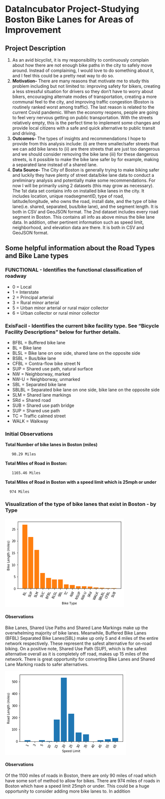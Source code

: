 # DataIncubator Project-Studying Boston Bike Lanes for Areas of Improvement

## Project Description
1. As an avid bicyclist, it is my responsibility to continuously complain about how there are not enough bike paths in the city to safely move around.  Instead of complaining, I would love to do something about it, and I feel this could be a pretty neat way to do so.  
1. **Motivation-** There are many reasons that motivate me to study this problem including but not limited to: improving safety for bikers, creating a less stressful situation for drivers so they don’t have to worry about bikers, encouraging alternate modes of transportation, creating a more communal feel to the city, and improving traffic congestion (Boston is routinely ranked worst among traffic).  The last reason is related to the current Covid pandemic.  When the economy reopens, people are going to feel very nervous getting on public transportation.  With the streets relatively empty, this is the perfect time to implement some changes and provide local citizens with a safe and quick alternative to public transit and driving.  
1. **Outcomes-** The types of insights and recommendations I hope to provide from this analysis include: (i) are there smaller/safer streets that we can add bike lanes to (ii) are there streets that are just too dangerous and we should consider removing the bike lane (iii) for these dangerous streets, is it possible to make the bike lane safer by for example, making a separated lane instead of a shared lane.
1. **Data Source-** The City of Boston is generally trying to make biking safer and luckily they have plenty of street data/bike lane data to conduct a preliminary analysis and potentially make some recommendations. For now I will be primarily using 2 datasets (this may grow as necessary).  The 1st data set contains info on installed bike lanes in the city. It includes location, unique roadsegmentID, type of road, latitude/longitude, who owns the road, install date, and the type of bike lane(i.e. shared, separated, bus/bike lane), and the segment length. It is both in CSV and GeoJSON format. The 2nd dataset includes every road segment in Boston.  This contains all info as above minus the bike lane data.  In addition, other pertinent information such as speed limit, neighborhood, and elevation data are there.  It is both in CSV and GeoJSON format. 

## Some helpful information about the Road Types and Bike Lane types

### FUNCTIONAL - Identifies the functional classification of roadway
  * 0 = Local
  * 1 = Interstate
  * 2 = Principal arterial
  * 3 = Rural minor arterial
  * 5 = Urban minor arterial or rural major collector
  * 6 = Urban collector or rural minor collector


### ExisFacil - Identifies the current bike facility type. See “Bicycle Facility Descriptions” below for further details.

* BFBL = Buffered bike lane 
* BL = Bike lane
* BLSL = Bike lane on one side, shared lane on the opposite side
* BSBL = Bus/bike lane
* CFBL = Contra-flow bike street N
* SUP = Shared use path, natural surface
* NW = Neighborway, marked 
* NW-U = Neighborway, unmarked
* SBL = Separated bike lane 
* SBLBL = Separated bike lane on one side, bike lane on the opposite side
* SLM = Shared lane markings 
* SRd = Shared road
* SUB = Shared use path bridge 
* SUP = Shared use path
* TC = Traffic calmed street 
* WALK = Walkway


### Initial Observations

<b>Total Number of bike lanes in Boston (miles) </b>

       90.29 Miles
       
<b>Total Miles of Road in Boston:</b>

       1165.46 Miles
 
<b> Total Miles of Road in Boston with a speed limit which is 25mph or under </b>

      974 Miles


<h3>Visualization of the type of bike lanes that exist in Boston - by Type</h3>

![](BikeLength_by_Type.png)

<h4> Observations </h4>

Bike Lanes, Shared Use Paths and Shared Lane Markings make up the overwhelming majority of bike lanes.  Meanwhile, Buffered Bike Lanes (BFBL) Separated Bike Lanes(SBL) make up only 5 and 4 miles of the entire network respectively.  These represent the safest alternative for on-road biking.  On a positive note, Shared Use Path (SUP), which is the safest alternative overall as it is completely off road, makes up 15 miles of the network.  There is great opportunity for converting Bike Lanes and Shared Lane Marking roads to safer alternatives.


![](RoadLength_by_speed.png)

<h4> Observations </h4>
Of the 1100 miles of roads in Boston, there are only 90 miles of road which have some sort of method to allow for bikes. There are 974 miles of roads in Boston which have a speed limit 25mph or under.  This could be a huge opportunity to consider adding more bike lanes to.  In addition
   
